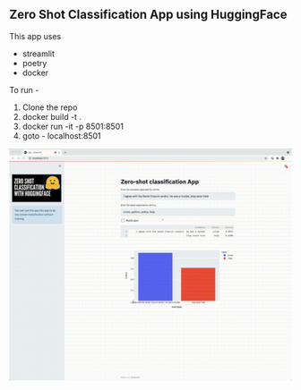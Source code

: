 ## Zero Shot Classification App using HuggingFace

This app uses
 - streamlit
 - poetry
 - docker

To run - 
1. Clone the repo
2. docker build -t <your-tag> .
3. docker run -it -p 8501:8501 <your-tag>
4. goto - localhost:8501

![Zero Shot Classification](https://github.com/ygivenx/zero-shot-classifier-app/blob/a5f6de6eecdc00a6499d52cfc830ad9176cf4b97/demo.gif)

